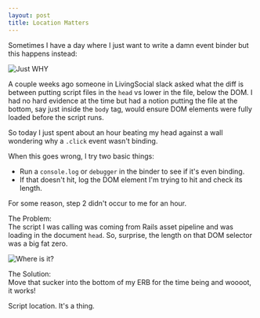 ```yaml
---
layout: post
title: Location Matters
---
```


Sometimes I have a day where I just want to write a damn event binder but this happens instead:

![Just WHY](http://i.imgur.com/s32cy.gif)

A couple weeks ago someone in LivingSocial slack asked what the diff is between putting script files in the `head` vs lower in the file, below the DOM. I had no hard evidence at the time but had a notion putting the file at the bottom, say just inside the `body` tag, would ensure DOM elements were fully loaded before the script runs.

So today I just spent about an hour beating my head against a wall wondering why a `.click` event wasn't binding.

When this goes wrong, I try two basic things:
- Run a `console.log` or `debugger` in the binder to see if it's even binding.
- If that doesn't hit, log the DOM element I'm trying to hit and check its length.

For some reason, step 2 didn't occur to me for an hour.

The Problem:  
The script I was calling was coming from Rails asset pipeline and was loading in the document `head`. So, surprise, the length on that DOM selector was a big fat zero.

![Where is it?](https://media.giphy.com/media/2vlC9FMLSmqGs/giphy.gif)

The Solution:  
Move that sucker into the bottom of my ERB for the time being and woooot, it works!

Script location. It's a thing.
